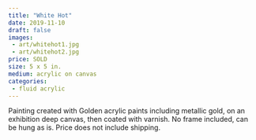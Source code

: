 ```yaml
---
title: "White Hot"
date: 2019-11-10
draft: false
images:
 - art/whitehot1.jpg
 - art/whitehot2.jpg
price: SOLD
size: 5 x 5 in.
medium: acrylic on canvas
categories:
 - fluid acrylic
---
```


Painting created with Golden acrylic paints including metallic gold, on an exhibition deep canvas, then coated with varnish. No frame included, can be hung as is. Price does not include shipping.
